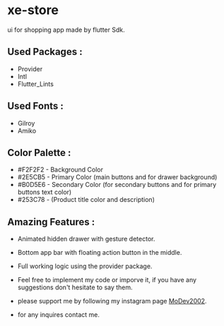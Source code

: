 # xe-store
 ui for shopping app made by flutter Sdk.
 
 
 ## Used Packages :
 * Provider
 * Intl
 * Flutter_Lints


 ## Used Fonts :
 * Gilroy
 * Amiko


 ## Color Palette :
* #F2F2F2 - Background Color
* #2E5CB5 - Primary Color (main buttons and for drawer background)
* #B0D5E6 - Secondary Color (for secondary buttons and for primary buttons text color)
* #253C78 - (Product title color and description)

## Amazing Features :
* Animated hidden drawer with gesture detector.
* Bottom app bar with floating action button in the middle.
* Full working logic using the provider package.





* Feel free to implement my code or imporve it, if you have any suggestions don't hesitate to say them. 
* please support me by following my instagram page [MoDev2002](https://www.instagram.com/modev2002/).
* for any inquires contact me.
